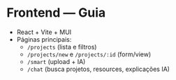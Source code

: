 # Frontend — Guia
- React + Vite + MUI
- Páginas principais:
  - `/projects` (lista e filtros)
  - `/projects/new` e `/projects/:id` (form/view)
  - `/smart` (upload + IA)
  - `/chat` (busca projetos, resources, explicações IA)
